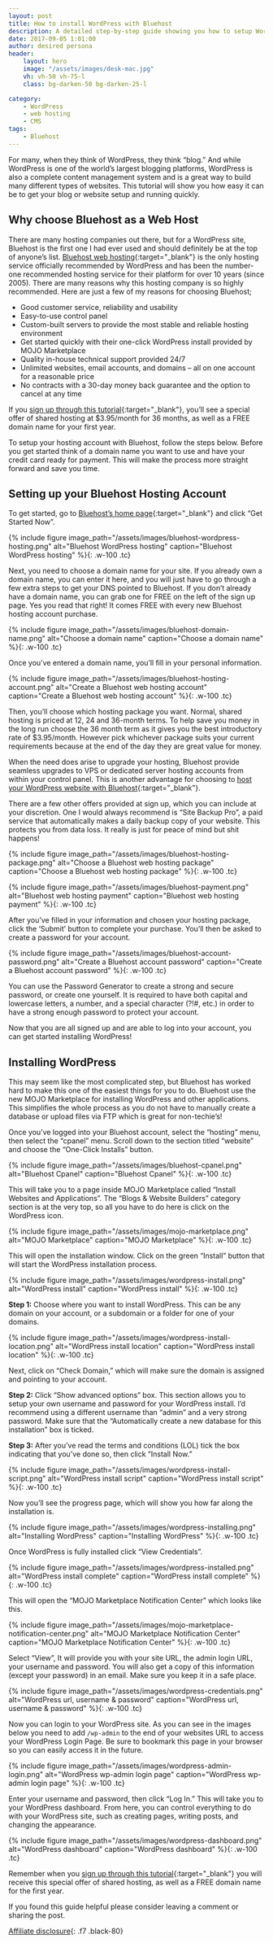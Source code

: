 ```yaml
---
layout: post
title: How to install WordPress with Bluehost
description: A detailed step-by-step guide showing you how to setup WordPress hosting with Bluehost a highly recommended web hosting company.
date: 2017-09-05 1:01:00
author: desired persona
header:
    layout: hero
    image: "/assets/images/desk-mac.jpg"
    vh: vh-50 vh-75-l
    class: bg-darken-50 bg-darken-25-l

category:
    - WordPress
    - web hosting
    - CMS
tags:
    - Bluehost
---
```


For many, when they think of WordPress, they think “blog.” And while WordPress is one of the world’s largest blogging platforms, WordPress is also a complete content management system and is a great way to build many different types of websites. This tutorial will show you how easy it can be to get your blog or website setup and running quickly.

## Why choose Bluehost as a Web Host
There are many hosting companies out there, but for a WordPress site, Bluehost is the first one I had ever used and should definitely be at the top of anyone’s list. [Bluehost web hosting](https://desiredpersona.com/bluehost/){:target="_blank"} is the only hosting service officially recommended by WordPress and has been the number-one recommended hosting service for their platform for over 10 years (since 2005). There are many reasons why this hosting company is so highly recommended. Here are just a few of my reasons for choosing Bluehost;

- Good customer service, reliability and usability
- Easy-to-use control panel
- Custom-built servers to provide the most stable and reliable hosting environment
- Get started quickly with their one-click WordPress install provided by MOJO Marketplace
- Quality in-house technical support provided 24/7
- Unlimited websites, email accounts, and domains – all on one account for a reasonable price
- No contracts with a 30-day money back guarantee and the option to cancel at any time

If you [sign up through this tutorial](https://desiredpersona.com/bluehost/){:target="_blank"}, you’ll see a special offer of shared hosting at $3.95/month for 36 months, as well as a FREE domain name for your first year.

To setup your hosting account with Bluehost, follow the steps below. Before you get started think of a domain name you want to use and have your credit card ready for payment. This will make the process more straight forward and save you time.

## Setting up your Bluehost Hosting Account
To get started, go to [Bluehost’s home page](https://desiredpersona.com/bluehost/){:target="_blank"} and click “Get Started Now”.


{% include figure image_path="/assets/images/bluehost-wordpress-hosting.png" alt="Bluehost WordPress hosting" caption="Bluehost WordPress hosting" %}{: .w-100 .tc}

Next, you need to choose a domain name for your site. If you already own a domain name, you can enter it here, and you will just have to go through a few extra steps to get your DNS pointed to Bluehost. If you don’t already have a domain name, you can grab one for FREE on the left of the sign up page.  Yes you read that right! It comes FREE with every new Bluehost hosting account purchase.

{% include figure image_path="/assets/images/bluehost-domain-name.png" alt="Choose a domain name" caption="Choose a domain name" %}{: .w-100 .tc}

Once you’ve entered a domain name, you’ll fill in your personal information.

{% include figure image_path="/assets/images/bluehost-hosting-account.png" alt="Create a Bluehost web hosting account" caption="Create a Bluehost web hosting account" %}{: .w-100 .tc}

Then, you’ll choose which hosting package you want. Normal, shared hosting is priced at 12, 24 and 36-month terms. To help save you money in the long run choose the 36 month term as it gives you the best introductory rate of $3.95/month. However pick whichever package suits your current requirements because at the end of the day they are great value for money.

When the need does arise to upgrade your hosting, Bluehost provide seamless upgrades to VPS or dedicated server hosting accounts from within your control panel. This is another advantage for choosing to [host your WordPress website with Bluehost](https://desiredpersona.com/bluehost/){:target="_blank"}.

There are a few other offers provided at sign up, which you can include at your discretion. One I would always recommend is “Site Backup Pro”, a paid service that automatically makes a daily backup copy of your website. This protects you from data loss. It really is just for peace of mind but shit happens!

{% include figure image_path="/assets/images/bluehost-hosting-package.png" alt="Choose a Bluehost web hosting package" caption="Choose a Bluehost web hosting package" %}{: .w-100 .tc}

{% include figure image_path="/assets/images/bluehost-payment.png" alt="Bluehost web hosting payment" caption="Bluehost web hosting payment" %}{: .w-100 .tc}

After you’ve filled in your information and chosen your hosting package, click the ‘Submit’ button to complete your purchase. You’ll then be asked to create a password for your account.

{% include figure image_path="/assets/images/bluehost-account-password.png" alt="Create a Bluehost account password" caption="Create a Bluehost account password" %}{: .w-100 .tc}

You can use the Password Generator to create a strong and secure password, or create one yourself. It is required to have both capital and lowercase letters, a number, and a special character (?!#, etc.) in order to have a strong enough password to protect your account.

Now that you are all signed up and are able to log into your account, you can get started installing WordPress!

## Installing WordPress
This may seem like the most complicated step, but Bluehost has worked hard to make this one of the easiest things for you to do. Bluehost use the new MOJO Marketplace for installing WordPress and other applications. This simplifies the whole process as you do not have to manually create a database or upload files via FTP which is great for non-techie’s!

Once you’ve logged into your Bluehost account, select the “hosting” menu, then select the “cpanel” menu. Scroll down to the section titled “website” and choose the “One-Click Installs” button.

{% include figure image_path="/assets/images/bluehost-cpanel.png" alt="Bluehost Cpanel" caption="Bluehost Cpanel" %}{: .w-100 .tc}

This will take you to a page inside MOJO Marketplace called “Install Websites and Applications”. The “Blogs & Website Builders” category section is at the very top, so all you have to do here is click on the WordPress icon.

{% include figure image_path="/assets/images/mojo-marketplace.png" alt="MOJO Marketplace" caption="MOJO Marketplace" %}{: .w-100 .tc}

This will open the installation window. Click on the green “Install” button that will start the WordPress installation process.

{% include figure image_path="/assets/images/wordpress-install.png" alt="WordPress install" caption="WordPress install" %}{: .w-100 .tc}

**Step 1:** Choose where you want to install WordPress. This can be any domain on your account, or a subdomain or a folder for one of your domains.

{% include figure image_path="/assets/images/wordpress-install-location.png" alt="WordPress install location" caption="WordPress install location" %}{: .w-100 .tc}

Next, click on “Check Domain,” which will make sure the domain is assigned and pointing to your account.

**Step 2:** Click “Show advanced options” box. This section allows you to setup your own username and password for your WordPress install. I’d recommend using a different username than “admin” and a very strong password. Make sure that the “Automatically create a new database for this installation” box is ticked.

**Step 3:** After you’ve read the terms and conditions (LOL) tick the box indicating that you’ve done so, then click “Install Now.”

{% include figure image_path="/assets/images/wordpress-install-script.png" alt="WordPress install script" caption="WordPress install script" %}{: .w-100 .tc}

Now you’ll see the progress page, which will show you how far along the installation is.

{% include figure image_path="/assets/images/wordpress-installing.png" alt="Installing WordPress" caption="Installing WordPress" %}{: .w-100 .tc}

Once WordPress is fully installed click “View Credentials”.

{% include figure image_path="/assets/images/wordpress-installed.png" alt="WordPress install complete" caption="WordPress install complete" %}{: .w-100 .tc}

This will open the “MOJO Marketplace Notification Center” which looks like this.

{% include figure image_path="/assets/images/mojo-marketplace-notification-center.png" alt="MOJO Marketplace Notification Center" caption="MOJO Marketplace Notification Center" %}{: .w-100 .tc}

Select “View”, It will provide you with your site URL, the admin login URL, your username and password. You will also get a copy of this information (except your password) in an email. Make sure you keep it in a safe place.

{% include figure image_path="/assets/images/wordpress-credentials.png" alt="WordPress url, username & password" caption="WordPress url, username & password" %}{: .w-100 .tc}

Now you can login to your WordPress site. As you can see in the images below you need to add `/wp-admin` to the end of your websites URL to access your WordPress Login Page. Be sure to bookmark this page in your browser so you can easily access it in the future.

{% include figure image_path="/assets/images/wordpress-admin-login.png" alt="WordPress wp-admin login page" caption="WordPress wp-admin login page" %}{: .w-100 .tc}

Enter your username and password, then click “Log In.” This will take you to your WordPress dashboard. From here, you can control everything to do with your WordPress site, such as creating pages, writing posts, and changing the appearance.

{% include figure image_path="/assets/images/wordpress-dashboard.png" alt="WordPress dashboard" caption="WordPress dashboard" %}{: .w-100 .tc}

Remember when you [sign up through this tutorial](https://desiredpersona.com/bluehost/){:target="_blank"} you will receive this special offer of shared hosting, as well as a FREE domain name for the first year.

If you found this guide helpful please consider leaving a comment or sharing the post.

[Affiliate disclosure](/links/){: .f7 .black-80}